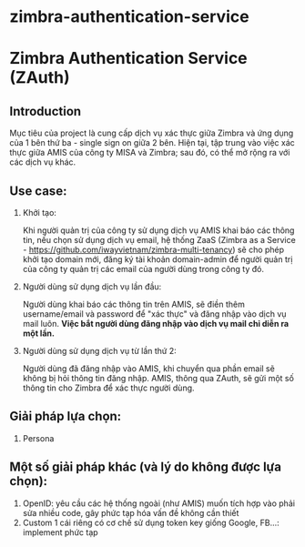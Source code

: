 zimbra-authentication-service
=============================

# Zimbra Authentication Service (ZAuth)

## Introduction
  
Mục tiêu của project là cung cấp dịch vụ xác thực giữa Zimbra và ứng dụng của 1 bên thứ ba - single sign on giữa 2 bên. Hiện tại, tập trung vào việc xác thực giữa AMIS của công ty MISA và Zimbra; sau đó, có thể mở rộng ra với các dịch vụ khác.

## Use case:
  1. Khởi tạo:
     
     Khi người quản trị của công ty sử dụng dịch vụ AMIS khai báo các thông tin, nếu chọn sử dụng dịch vụ email, hệ thống ZaaS (Zimbra as a Service - https://github.com/iwayvietnam/zimbra-multi-tenancy) sẽ cho phép khởi tạo domain mới, đăng ký tài khoản domain-admin để người quản trị của công ty quản trị các email của người dùng trong công ty đó.

  2. Người dùng sử dụng dịch vụ lần đầu:
     
     Người dùng khai báo các thông tin trên AMIS, sẽ điền thêm username/email và password để "xác thực" và đăng nhập vào dịch vụ mail luôn.
     **Việc bắt người dùng đăng nhập vào dịch vụ mail chỉ diễn ra một lần.**

  3. Người dùng sử dụng dịch vụ từ lần thứ 2:
     
     Người dùng đã đăng nhập vào AMIS, khi chuyển qua phần email sẽ không bị hỏi thông tin đăng nhập.
     AMIS, thông qua ZAuth, sẽ gửi một số thông tin cho Zimbra để xác thực người dùng.

## Giải pháp lựa chọn:
  1. Persona

## Một số giải pháp khác (và lý do không được lựa chọn):
  1. OpenID: yêu cầu các hệ thống ngoài (như AMIS) muốn tích hợp vào phải sửa nhiều code, gây phức tạp hóa vấn đề không cần thiết
  2. Custom 1 cái riêng có cơ chế sử dụng token key giống Google, FB...: implement phức tạp
